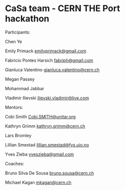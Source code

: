 CaSa team - CERN THE Port hackathon
=======================

Participants:

Chen Ye

Emily Primack <emilyprimack@gmail.com>

Fabricio Pontes Harsich <fabriph@gmail.com>

Gianluca Valentino <gianluca.valentino@cern.ch>

Megan Passey

Mohammad Jabbar

Vladimir Ilievski <ilievski.vladimir@live.com>


Mentors:

Cobi Smith <Cobi.SMITH@unitar.org>

Kathryn Grimm <kathryn.grimm@cern.ch>

Lars Bromley

Lillian Smestad <lillian.smestad@fys.uio.no>

Yves Zieba <yveszieba@gmail.com>


Coaches:

Bruno Silva De Sousa <bruno.sousa@cern.ch>

Michael Kagan <mkagan@cern.ch>
